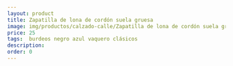 ```yaml
---
layout: product
title: Zapatilla de lona de cordón suela gruesa
image: img/productos/calzado-calle/Zapatilla de lona de cordón suela gruesa=25= burdeos negro azul vaquero clásicos.webp
price: 25
tags:  burdeos negro azul vaquero clásicos
description: 
order: 0
---
```

